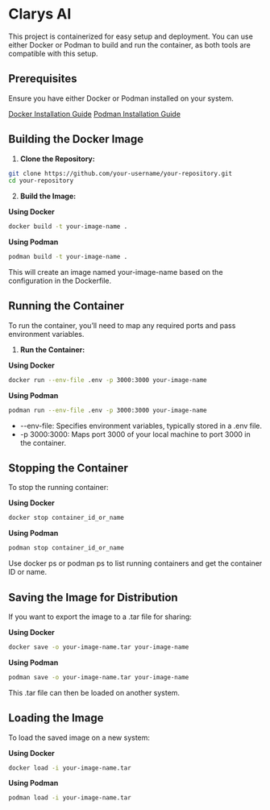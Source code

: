 # Clarys AI

This project is containerized for easy setup and deployment. You can use either Docker or Podman to build and run the container, as both tools are compatible with this setup.

## Prerequisites

Ensure you have either Docker or Podman installed on your system.

[Docker Installation Guide](https://docs.docker.com/engine/install/)
[Podman Installation Guide](https://podman.io/docs/installation)

## Building the Docker Image

1. **Clone the Repository:**

```bash
git clone https://github.com/your-username/your-repository.git
cd your-repository

```

2. **Build the Image:**

**Using Docker**

```bash
docker build -t your-image-name .
```

**Using Podman**

```bash
podman build -t your-image-name .
```

This will create an image named your-image-name based on the configuration in the Dockerfile.

## Running the Container

To run the container, you’ll need to map any required ports and pass environment variables.

1. **Run the Container:**

**Using Docker**

```bash
docker run --env-file .env -p 3000:3000 your-image-name
```

**Using Podman**

```bash
podman run --env-file .env -p 3000:3000 your-image-name
```

* --env-file: Specifies environment variables, typically stored in a .env file.
* -p 3000:3000: Maps port 3000 of your local machine to port 3000 in the container.

## Stopping the Container

To stop the running container:

**Using Docker**

```bash
docker stop container_id_or_name

```

**Using Podman**

```bash
podman stop container_id_or_name
```

Use docker ps or podman ps to list running containers and get the container ID or name.

## Saving the Image for Distribution

If you want to export the image to a .tar file for sharing:

**Using Docker**

```bash
docker save -o your-image-name.tar your-image-name
```

**Using Podman**

```bash
podman save -o your-image-name.tar your-image-name
```

This .tar file can then be loaded on another system.

## Loading the Image

To load the saved image on a new system:

**Using Docker**

```bash
docker load -i your-image-name.tar
```

**Using Podman**

```bash
podman load -i your-image-name.tar
```

